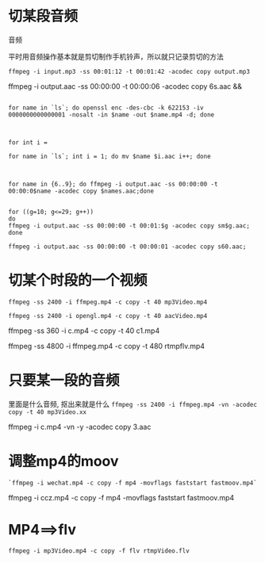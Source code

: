 # 切某段音频
 音频

平时用音频操作基本就是剪切制作手机铃声，所以就只记录剪切的方法

`ffmpeg -i input.mp3 -ss 00:01:12 -t 00:01:42 -acodec copy output.mp3`

ffmpeg -i output.aac -ss 00:00:00 -t 00:00:06 -acodec copy 6s.aac && 



```

for name in `ls`; do openssl enc -des-cbc -k 622153 -iv 0000000000000001 -nosalt -in $name -out $name.mp4 -d; done



for int i = 

for name in `ls`; int i = 1; do mv $name $i.aac i++; done



for name in {6..9}; do ffmpeg -i output.aac -ss 00:00:00 -t 00:00:0$name -acodec copy $names.aac;done


for ((g=10; g<=29; g++))
do
ffmpeg -i output.aac -ss 00:00:00 -t 00:01:$g -acodec copy sm$g.aac;
done

ffmpeg -i output.aac -ss 00:00:00 -t 00:00:01 -acodec copy s60.aac;

```


# 切某个时段的一个视频



`ffmpeg -ss 2400 -i ffmpeg.mp4 -c copy -t 40 mp3Video.mp4`


`ffmpeg -ss 2400 -i opengl.mp4 -c copy -t 40 aacVideo.mp4`



ffmpeg -ss 360 -i c.mp4 -c copy -t 40 c1.mp4

ffmpeg -ss 4800 -i ffmpeg.mp4 -c copy -t 480 rtmpflv.mp4

# 只要某一段的音频

里面是什么音频, 抠出来就是什么
`ffmpeg -ss 2400 -i ffmpeg.mp4 -vn -acodec copy -t 40 mp3Video.xx`


ffmpeg -i c.mp4 -vn -y -acodec copy 3.aac

# 调整mp4的moov

	`ffmpeg -i wechat.mp4 -c copy -f mp4 -movflags faststart fastmoov.mp4`


ffmpeg -i ccz.mp4 -c copy -f mp4 -movflags faststart fastmoov.mp4
# MP4==>flv

`ffmpeg -i mp3Video.mp4 -c copy -f flv rtmpVideo.flv`


# 








